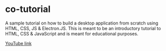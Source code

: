 # co-tutorial

A sample tutorial on how to build a desktop application from scratch using HTML, CSS, JS & Electron.JS.
This is meant to be an introductory tutorial to HTML, CSS & JavaScript and is meant for educational purposes.

[YouTube link](https://www.youtube.com/playlist?list=PLQL_7p5tMtuDZ3sJTDQlmf2E5sJspHZXC "YouTube Tutorial")
